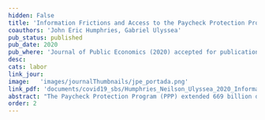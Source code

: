 ```yaml
---
hidden: False
title: 'Information Frictions and Access to the Paycheck Protection Program'
coauthors: 'John Eric Humphries, Gabriel Ulyssea'
pub_status: published
pub_date: 2020
pub_where: 'Journal of Public Economics (2020) accepted for publication'
desc:
cats: labor
link_jour:
image:   'images/journalThumbnails/jpe_portada.png'
link_pdf: 'documents/covid19_sbs/Humphries_Neilson_Ulyssea_2020_InformationFrictions.pdf'
abstract: "The Paycheck Protection Program (PPP) extended 669 billion dollars of forgivable loans in an unprecedented effort to support small businesses affected by the COVID-19 crisis. This paper provides evidence that information frictions and the ``first-come, first-served'' design of the PPP program skewed its resources towards larger firms and may have permanently reduced it's effectiveness. Using new daily survey data on small businesses in the U.S., we show that the smallest businesses were less aware of the PPP and less likely to apply. If they did apply, the smallest businesses applied later, faced longer processing times, and were less likely to have their application approved. These frictions may have mattered, as businesses that received aid report fewer layoffs, higher employment, and improved expectations about the future."
order: 2
---
```

